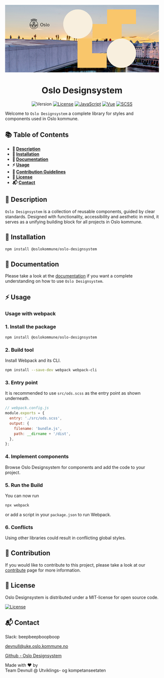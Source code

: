 ![Oslo Designsystem Banner](./src/assets/images/oslo-header.jpg)

<h1 align="center">Oslo Designsystem</h1>

<div align="center">

![Version](https://img.shields.io/badge/Version-1.0.0-blue?style=for-the-badge&logo=rocket&label=Version)
[![License](https://img.shields.io/badge/License-MIT-green?style=for-the-badge&logo=open-source-initiative&label=License)](https://opensource.org/licenses/MIT)
[![JavaScript](https://img.shields.io/badge/JS-F7DF1E?style=for-the-badge&logo=javascript&logoColor=ffffff&label=JavaScript)](https://developer.mozilla.org/en-US/docs/Web/JavaScript)
[![Vue](https://img.shields.io/badge/Vue-2.x-green?style=for-the-badge&logo=vue.js&label=Vue)](https://v2.vuejs.org/)
[![SCSS](https://img.shields.io/badge/SCSS-CC6699?style=for-the-badge&logo=sass&logoColor=ffffff&label=Sassy)](https://sass-lang.com/)

</div>

Welcome to `Oslo Designsystem` a complete library for styles and components used in Oslo kommune.

## 📚 Table of Contents

- **🎯 [Description](#description)**
- **🚀 [Installation](#installation)**
- **📑 [Documentation](#documentation)**
- **⚡ [Usage](#usage)**
- **🤝 [Contribution Guidelines](#contribution-guidelines)**
- **📜 [License](#license)**
- **📬 [Contact](#contact)**

## 🎯 Description

`Oslo Designsystem` is a collection of reusable components, guided by clear standards. Designed with functionality, accessibility and aesthetic in mind, it serves as a unifying building block for all projects in Oslo kommune.

## 🚀 Installation

```bash
npm install @oslokommune/oslo-designsystem
```

## 📑 Documentation

Please take a look at the [documentation](https://designsystem.oslo.kommune.no/#/getting_started-basics) if you want a complete understanding on how to use `Oslo Designsystem`.

## ⚡ Usage

### Usage with webpack

### 1. Install the package

```bash
npm install @oslokommune/oslo-designsystem
```

### 2. Build tool

Install Webpack and its CLI.

```bash
npm install --save-dev webpack webpack-cli
```

### 3. Entry point

It is recommended to use `src/ods.scss` as the entry point as shown underneath.

```js
// webpack.config.js
module.exports = {
  entry: './src/ods.scss',
  output: {
    filename: 'bundle.js',
    path: __dirname + '/dist',
  },
};
```

### 4. Implement components

Browse Oslo Designsystem for components and add the code to your project.

### 5. Run the Build

You can now run

```bash
npx webpack
```

or add a script in your `package.json` to run Webpack.

### 6. Conflicts

Using other libraries could result in conflicting global styles.

## 🤝 Contribution

If you would like to contribute to this project, please take a look at our [contribute](https://designsystem.oslo.kommune.no/#/getting_started-contribute-basics) page for more information.

## 📜 License

Oslo Designsystem is distributed under a MIT-license for open source code.

[![License](https://img.shields.io/badge/License-MIT-green?style=for-the-badge&logo=open-source-initiative&label=Open%20Source)](https://opensource.org/licenses/MIT)

## 📬 Contact

Slack: beepbeepboopboop

devnull@uke.oslo.kommune.no

[Github - Oslo Designsystem](https://github.com/oslokommune/ukeweb_designsystem)

Made with ♥ by </br>
Team Devnull @ Utviklings- og kompetanseetaten
